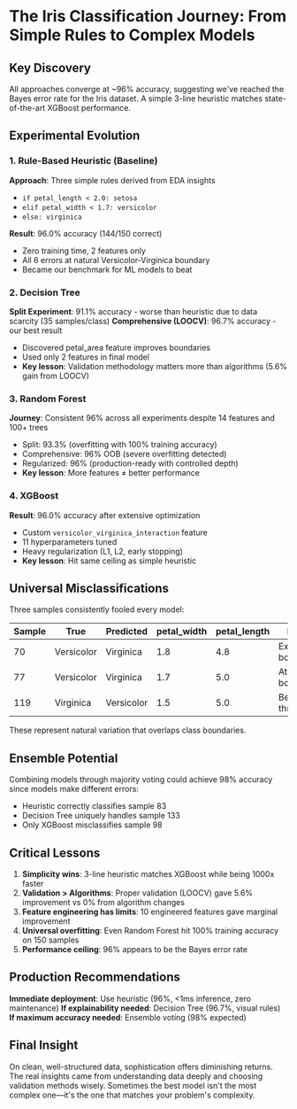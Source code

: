 # The Iris Classification Journey: From Simple Rules to Complex Models

## Key Discovery
All approaches converge at ~96% accuracy, suggesting we've reached the Bayes error rate for the Iris dataset. A simple 3-line heuristic matches state-of-the-art XGBoost performance.

## Experimental Evolution

### 1. Rule-Based Heuristic (Baseline)
**Approach**: Three simple rules derived from EDA insights
- `if petal_length < 2.0: setosa`
- `elif petal_width < 1.7: versicolor`  
- `else: virginica`

**Result**: 96.0% accuracy (144/150 correct)
- Zero training time, 2 features only
- All 6 errors at natural Versicolor-Virginica boundary
- Became our benchmark for ML models to beat

### 2. Decision Tree
**Split Experiment**: 91.1% accuracy - worse than heuristic due to data scarcity (35 samples/class)
**Comprehensive (LOOCV)**: 96.7% accuracy - our best result
- Discovered petal_area feature improves boundaries
- Used only 2 features in final model
- **Key lesson**: Validation methodology matters more than algorithms (5.6% gain from LOOCV)

### 3. Random Forest
**Journey**: Consistent 96% across all experiments despite 14 features and 100+ trees
- Split: 93.3% (overfitting with 100% training accuracy)
- Comprehensive: 96% OOB (severe overfitting detected)
- Regularized: 96% (production-ready with controlled depth)
- **Key lesson**: More features ≠ better performance

### 4. XGBoost
**Result**: 96.0% accuracy after extensive optimization
- Custom `versicolor_virginica_interaction` feature
- 11 hyperparameters tuned
- Heavy regularization (L1, L2, early stopping)
- **Key lesson**: Hit same ceiling as simple heuristic

## Universal Misclassifications

Three samples consistently fooled every model:

| Sample | True | Predicted | petal_width | petal_length | Issue |
|--------|------|-----------|-------------|--------------|-------|
| 70 | Versicolor | Virginica | 1.8 | 4.8 | Exceeds boundary |
| 77 | Versicolor | Virginica | 1.7 | 5.0 | At boundary |
| 119 | Virginica | Versicolor | 1.5 | 5.0 | Below threshold |

These represent natural variation that overlaps class boundaries.

## Ensemble Potential
Combining models through majority voting could achieve 98% accuracy since models make different errors:
- Heuristic correctly classifies sample 83
- Decision Tree uniquely handles sample 133
- Only XGBoost misclassifies sample 98

## Critical Lessons

1. **Simplicity wins**: 3-line heuristic matches XGBoost while being 1000x faster
2. **Validation > Algorithms**: Proper validation (LOOCV) gave 5.6% improvement vs 0% from algorithm changes
3. **Feature engineering has limits**: 10 engineered features gave marginal improvement
4. **Universal overfitting**: Even Random Forest hit 100% training accuracy on 150 samples
5. **Performance ceiling**: 96% appears to be the Bayes error rate

## Production Recommendations

**Immediate deployment**: Use heuristic (96%, <1ms inference, zero maintenance)
**If explainability needed**: Decision Tree (96.7%, visual rules)
**If maximum accuracy needed**: Ensemble voting (98% expected)

## Final Insight
On clean, well-structured data, sophistication offers diminishing returns. The real insights came from understanding data deeply and choosing validation methods wisely. Sometimes the best model isn't the most complex one—it's the one that matches your problem's complexity.